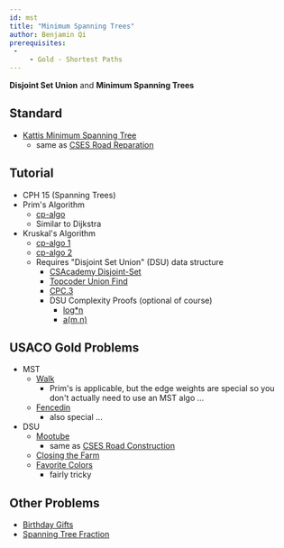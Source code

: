 ```yaml
---
id: mst
title: "Minimum Spanning Trees"
author: Benjamin Qi
prerequisites: 
 - 
     - Gold - Shortest Paths
---
```


**Disjoint Set Union** and **Minimum Spanning Trees**

<!-- END DESCRIPTION -->

## Standard

 - [Kattis Minimum Spanning Tree](https://open.kattis.com/problems/minspantree)
   - same as [CSES Road Reparation](https://cses.fi/problemset/task/1675)

## Tutorial

 - CPH 15 (Spanning Trees)
 - Prim's Algorithm
   - [cp-algo](https://cp-algorithms.com/graph/mst_prim.html)
   - Similar to Dijkstra
 - Kruskal's Algorithm
   - [cp-algo 1](https://cp-algorithms.com/graph/mst_kruskal.html)
   - [cp-algo 2](https://cp-algorithms.com/graph/mst_kruskal_with_dsu.html)
   - Requires "Disjoint Set Union" (DSU) data structure
     - [CSAcademy Disjoint-Set](https://csacademy.com/lesson/disjoint_data_sets)
     - [Topcoder Union Find](https://www.topcoder.com/community/data-science/data-science-tutorials/disjoint-set-data-structures/)
     - [CPC.3](https://github.com/SuprDewd/T-414-AFLV/tree/master/03_data_structures)
     - DSU Complexity Proofs (optional of course)
       - [log\*n](https://en.wikipedia.org/wiki/Proof_of_O(log*n)\_time_complexity\_of_union%E2%80%93find)
       - [a(m,n)](https://dl.acm.org/doi/pdf/10.1145/321879.321884)

## USACO Gold Problems

 - MST
   - [Walk](http://usaco.org/index.php?page=viewproblem2&cpid=946)
     - Prim's is applicable, but the edge weights are special so you don't actually need to use an MST algo ...
   - [Fencedin](http://www.usaco.org/index.php?page=viewproblem2&cpid=623)
     - also special ...
 - DSU
   - [Mootube](http://www.usaco.org/index.php?page=viewproblem2&cpid=789)
     - same as [CSES Road Construction](https://cses.fi/problemset/task/1676)
   - [Closing the Farm](http://www.usaco.org/index.php?page=viewproblem2&cpid=646)
   - [Favorite Colors](http://www.usaco.org/index.php?page=viewproblem2&cpid=1042)
     - fairly tricky

## Other Problems

  - [Birthday Gifts](https://www.hackerearth.com/practice/math/combinatorics/inclusion-exclusion/practice-problems/algorithm/mancunian-and-birthday-gifts-d44faa15/) [](73)
  - [Spanning Tree Fraction](https://www.hackerrank.com/contests/w31/challenges/spanning-tree-fraction) [](78)
